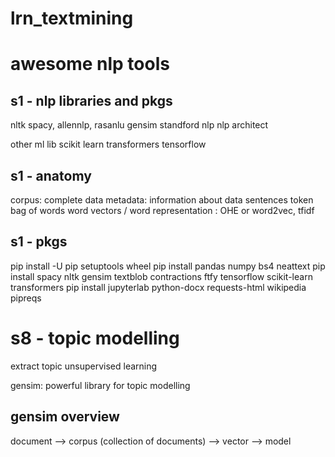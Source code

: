 # lrn_textmining

# awesome nlp tools

## s1 - nlp libraries and pkgs
nltk
spacy, allennlp, rasanlu
gensim
standford nlp
nlp architect

other ml lib
scikit learn
transformers
tensorflow

## s1 - anatomy
corpus: complete data
metadata: information about data
sentences
token
bag of words
word vectors / word representation : OHE or word2vec, tfidf

## s1 - pkgs
pip install -U pip setuptools wheel
pip install pandas numpy bs4 neattext 
pip install spacy nltk gensim textblob contractions ftfy tensorflow scikit-learn transformers
pip install jupyterlab python-docx requests-html wikipedia pipreqs

# s8 - topic modelling
extract topic
unsupervised learning

gensim: powerful library for topic modelling

## gensim overview
document --> corpus (collection of documents) --> vector --> model
